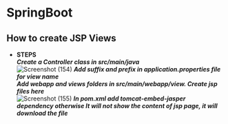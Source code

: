 # SpringBoot

## How to create JSP Views 
* <b>STEPS</b> <br>
  <i><b>Create a Controller class in src/main/java </b></i><br>
  ![Screenshot (154)](https://github.com/SnehaVarshney11/SpringBoot/assets/78306516/5fef3aa0-3ff8-4f73-b64b-a0457dc97542)
  <i><b>Add suffix and prefix in application.properties file for view name </b></i><br>
  <i><b>Add webapp and views folders in src/main/webapp/view. Create jsp files here </b></i><br>
  ![Screenshot (155)](https://github.com/SnehaVarshney11/SpringBoot/assets/78306516/88b941f1-48c4-41d4-8bf2-10fe9867af94)
  <i><b>In pom.xml add tomcat-embed-jasper dependency otherwise It will not show the content of jsp page, it will download the file </b></i><br>
